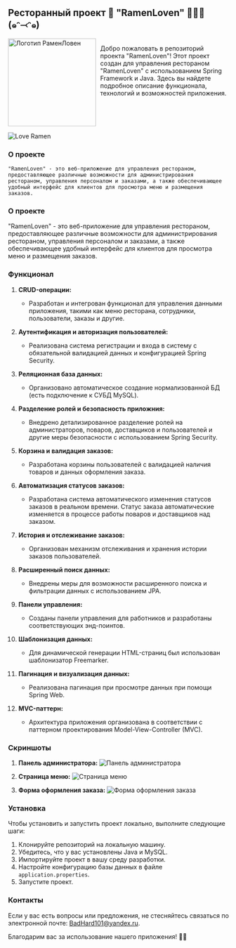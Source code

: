 ## Ресторанный проект 🌸 "RamenLoven" 🍜🍥🥢(๑ᵔ⤙ᵔ๑)

<div style="display: flex;">
  <img src="https://github.com/BadHard101/RamenLoven/assets/91153396/55d9128d-7978-4b65-b5a4-7419b6413705" alt="Логотип РаменЛовен" style="width:200px; margin-right:10px;" />
  <div>
    <p>Добро пожаловать в репозиторий проекта "RamenLoven"! Этот проект создан для управления рестораном "RamenLoven" с использованием Spring Framework и Java. Здесь вы найдете подробное описание функционала, технологий и возможностей приложения.</p>
  </div>
</div>


![Love Ramen](https://github.com/BadHard101/RamenLoven/assets/91153396/55d9128d-7978-4b65-b5a4-7419b6413705)

### О проекте

    "RamenLoven" - это веб-приложение для управления рестораном, предоставляющее различные возможности для администрирования рестораном, управления персоналом и заказами, а также обеспечивающее удобный интерфейс для клиентов для просмотра меню и размещения заказов.

### О проекте

"RamenLoven" - это веб-приложение для управления рестораном, предоставляющее различные возможности для администрирования рестораном, управления персоналом и заказами, а также обеспечивающее удобный интерфейс для клиентов для просмотра меню и размещения заказов.

### Функционал

1. **CRUD-операции:**
   - Разработан и интегрован функционал для управления данными приложения, такими как меню ресторана, сотрудники, пользователи, заказы и другие.

2. **Аутентификация и авторизация пользователей:**
   - Реализована система регистрации и входа в систему с обязательной валидацией данных и конфигурацией Spring Security.

3. **Реляционная база данных:**
   - Организовано автоматическое создание нормализованной БД (есть подключение к СУБД MySQL).

4. **Разделение ролей и безопасность приложния:**
   - Внедрено детализированное разделение ролей на администраторов, поваров, доставщиков и пользователей и другие меры безопасности с использованием Spring Security.

5. **Корзина и валидация заказов:**
    - Разработана корзины пользователей с валидацией наличия товаров и данных оформления заказа.

6. **Автоматизация статусов заказов:**
    - Разработана система автоматического изменения статусов заказов в реальном времени. Статус заказа автоматические изменяется в процессе работы поваров и доставщиков над заказом.

7. **История и отслеживание заказов:**
    - Организован механизм отслеживания и хранения истории заказов пользователей.

8. **Расширенный поиск данных:**
    - Внедрены меры для возможности расширенного поиска и фильтрации данных с использованием JPA.

9. **Панели управления:**
    - Созданы панели управления для работников и разработаны соответствующих энд-поинтов.

10. **Шаблонизация данных:**
    - Для динамической генерации HTML-страниц был использован шаблонизатор Freemarker.

11. **Пагинация и визуализация данных:**
    - Реализована пагинация при просмотре данных при помощи Spring Web.

12. **MVC-паттерн:**
    - Архитектура приложения организована в соответствии с паттерном проектирования Model-View-Controller (MVC).

### Скриншоты

1. **Панель администратора:**
   ![Панель администратора](images/admin_panel.png)

2. **Страница меню:**
   ![Страница меню](images/menu_page.png)

3. **Форма оформления заказа:**
   ![Форма оформления заказа](images/order_form.png)

### Установка

Чтобы установить и запустить проект локально, выполните следующие шаги:

1. Клонируйте репозиторий на локальную машину.
2. Убедитесь, что у вас установлены Java и MySQL.
3. Импортируйте проект в вашу среду разработки.
4. Настройте конфигурацию базы данных в файле `application.properties`.
5. Запустите проект.

### Контакты

Если у вас есть вопросы или предложения, не стесняйтесь связаться по электронной почте: [BadHard101@yandex.ru](mailto:BadHard101@yandex.ru).

Благодарим вас за использование нашего приложения! 🍜🎉
